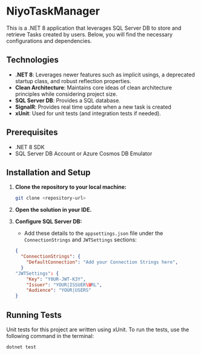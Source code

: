 # NiyoTaskManager

This is a .NET 8 application that leverages SQL Server DB to store and retrieve Tasks created by users. Below, you will find the necessary configurations and dependencies.

## Technologies

- **.NET 8**: Leverages newer features such as implicit usings, a deprecated startup class, and robust reflection properties.
- **Clean Architecture**: Maintains core ideas of clean architecture principles while considering project size.
- **SQL Server DB**: Provides a SQL database.
- **SignalR**: Provides real time update when a new task is created
- **xUnit**: Used for unit tests (and integration tests if needed).

## Prerequisites

- .NET 8 SDK
- SQL Server DB Account or Azure Cosmos DB Emulator

## Installation and Setup

1. **Clone the repository to your local machine:**

    ```bash
    git clone <repository-url>
    ```

2. **Open the solution in your IDE.**

3. **Configure SQL Server DB:**


    - Add these details to the `appsettings.json` file under the `ConnectionStrings` and `JWTSettings` sections:

    ```json
    {
      "ConnectionStrings": {
        "DefaultConnection": "Add your Connection Strings here",
      }
    "JWTSettings": {
        "Key": "Y0UR-JWT-K3Y",
        "Issuer": "YOUR|ISSUER\URL",
        "Audience": "YOUR|USERS"
    }
    ```

## Running Tests

Unit tests for this project are written using xUnit. To run the tests, use the following command in the terminal:

```bash
dotnet test

